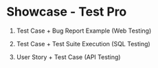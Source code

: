 # Showcase - Test Pro 

1. Test Case + Bug Report Example (Web Testing)




2. Test Case + Test Suite Execution (SQL Testing)



3. User Story + Test Case (API Testing)


